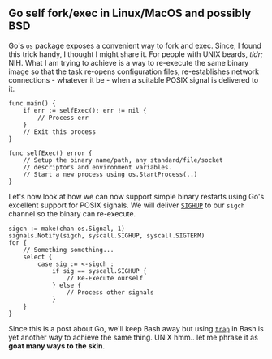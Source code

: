 ## Go self fork/exec in Linux/MacOS and possibly BSD

Go's [`os`](https://golang.org/pkg/os/) package exposes a convenient way to fork and exec.
Since, I found this trick handy, I thought I might share it. For people with UNIX beards, *tldr;* NIH.
What I am trying to achieve is a way to re-execute the same binary image so that the task re-opens configuration files,
re-establishes network connections - whatever it be - when a suitable POSIX signal is delivered to it.

```golang
func main() {
    if err := selfExec(); err != nil {
        // Process err
    }
    // Exit this process
}

func selfExec() error {
    // Setup the binary name/path, any standard/file/socket
    // descriptors and environment variables.
    // Start a new process using os.StartProcess(..)
}
```

Let's now look at how we can now support simple binary restarts using Go's excellent support for POSIX signals.
We will deliver [`SIGHUP`](https://en.wikipedia.org/wiki/Unix_signal#POSIX_signals) to our
`sigch` channel so the binary can re-execute.

```golang
sigch := make(chan os.Signal, 1)
signals.Notify(sigch, syscall.SIGHUP, syscall.SIGTERM)
for {
    // Something something...
    select {
        case sig := <-sigch :
            if sig == syscall.SIGHUP {
                // Re-Execute ourself
            } else {
                // Process other signals
            }
    }
}
```

Since this is a post about Go, we'll keep Bash away but using [`trap`](http://tldp.org/LDP/Bash-Beginners-Guide/html/sect_12_02.html)
in Bash is yet another way to achieve the same thing. UNIX hmm.. let me phrase it as **goat many ways to the skin**.
